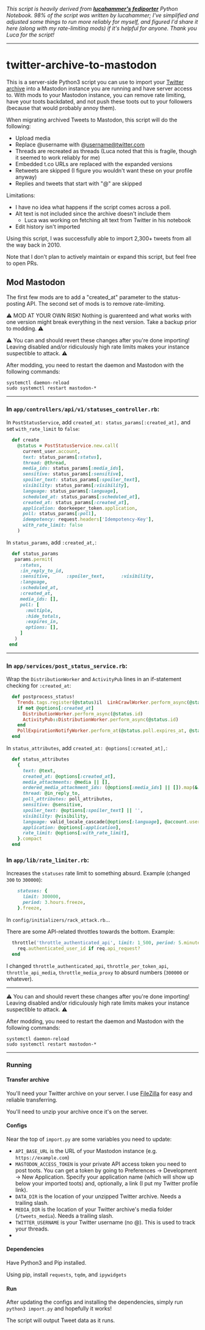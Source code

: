 *This script is heavily derived from **[lucahammer's fediporter](https://github.com/lucahammer/fediporter)** Python Notebook. 98% of the script was written by lucahammer; I've simplified and adjusted some things to run more reliably for myself, and figured I'd share it here (along with my rate-limiting mods) if it's helpful for anyone. Thank you Luca for the script!*

----

# twitter-archive-to-mastodon

This is a server-side Python3 script you can use to import your [Twitter archive](https://help.twitter.com/en/managing-your-account/how-to-download-your-twitter-archive) into a Mastodon instance you are running and have server access to. With mods to your Mastodon instance, you can remove rate limiting, have your toots backdated, and not push these toots out to your followers (because that would probably annoy them).

When migrating archived Tweets to Mastodon, this script will do the following:
* Upload media
* Replace @username with @username@twitter.com
* Threads are recreated as threads (Luca noted that this is fragile, though it seemed to work reliably for me)
* Embedded t.co URLs are replaced with the expanded versions
* Retweets are skipped (I figure you wouldn't want these on your profile anyway)
* Replies and tweets that start with "@" are skipped

Limitations:
* I have no idea what happens if the script comes across a poll.
* Alt text is not included since the archive doesn't include them
  * Luca was working on fetching alt text from Twitter in his notebook
* Edit history isn't imported

Using this script, I was successfully able to import 2,300+ tweets from all the way back in 2010.

Note that I don't plan to actively maintain or expand this script, but feel free to open PRs.

## Mod Mastodon

The first few mods are to add a "created_at" parameter to the status-posting API. The second set of mods is to remove rate-limiting.

⚠️ MOD AT YOUR OWN RISK! Nothing is guarenteed and what works with one version might break everything in the next version. Take a backup prior to modding. ⚠️

⚠️ You can and should revert these changes after you're done importing! Leaving disabled and/or ridiculously high rate limits makes your instance suspectible to attack. ⚠️

After modding, you need to restart the daemon and Mastodon with the following commands:
```
systemctl daemon-reload
sudo systemctl restart mastodon-*
```

----

### In `app/controllers/api/v1/statuses_controller.rb`:

In `PostStatusService`, add `created_at: status_params[:created_at],` and set `with_rate_limit` to `false`:
```rb
  def create
    @status = PostStatusService.new.call(
      current_user.account,
      text: status_params[:status],
      thread: @thread,
      media_ids: status_params[:media_ids],
      sensitive: status_params[:sensitive],
      spoiler_text: status_params[:spoiler_text],
      visibility: status_params[:visibility],
      language: status_params[:language],
      scheduled_at: status_params[:scheduled_at],
      created_at: status_params[:created_at],
      application: doorkeeper_token.application,
      poll: status_params[:poll],
      idempotency: request.headers['Idempotency-Key'],
      with_rate_limit: false
    )
```
 
In `status_params`, add `:created_at,`:
 
 ```rb
   def status_params
    params.permit(
      :status,
      :in_reply_to_id,
      :sensitive,      :spoiler_text,      :visibility,
      :language,
      :scheduled_at,
      :created_at,
      media_ids: [],
      poll: [
        :multiple,
        :hide_totals,
        :expires_in,
        options: [],
      ]
    )
  end
```

----

### In `app/services/post_status_service.rb`:

Wrap the `DistributionWorker` and `ActivityPub` lines in an if-statement checking for `:created_at`:

```rb
  def postprocess_status!
    Trends.tags.register(@status)il  LinkCrawlWorker.perform_async(@status.id)
    if not @options[:created_at]
      DistributionWorker.perform_async(@status.id)
      ActivityPub::DistributionWorker.perform_async(@status.id)
    end
    PollExpirationNotifyWorker.perform_at(@status.poll.expires_at, @status.poll.id) if @status.poll
  end
```

In `status_attributes`, add `created_at: @options[:created_at],`:
```rb
  def status_attributes
    {
      text: @text,
      created_at: @options[:created_at],
      media_attachments: @media || [],
      ordered_media_attachment_ids: (@options[:media_ids] || []).map(&:to_i) & @media.map(&:id),
      thread: @in_reply_to,
      poll_attributes: poll_attributes,
      sensitive: @sensitive,
      spoiler_text: @options[:spoiler_text] || '',
      visibility: @visibility,
      language: valid_locale_cascade(@options[:language], @account.user&.preferred_posting_language, I18n.default_locale),
      application: @options[:application],
      rate_limit: @options[:with_rate_limit],
    }.compact
  end
```

### In `app/lib/rate_limiter.rb`:

Increases the `statuses` rate limit to something absurd. Example (changed `300` to `300000`):
```rb
    statuses: {
      limit: 300000,
      period: 3.hours.freeze,
    }.freeze,
```

In `config/initializers/rack_attack.rb`...

There are some API-related throttles towards the bottom. Example:
```rb
  throttle('throttle_authenticated_api', limit: 1_500, period: 5.minutes) do |req|
    req.authenticated_user_id if req.api_request?
  end
```

I changed `throttle_authenticated_api`, `throttle_per_token_api`, `throttle_api_media`, `throttle_media_proxy` to absurd numbers (`300000` or whatever).

----

⚠️ You can and should revert these changes after you're done importing! Leaving disabled and/or ridiculously high rate limits makes your instance suspectible to attack. ⚠️

After modding, you need to restart the daemon and Mastodon with the following commands:
```
systemctl daemon-reload
sudo systemctl restart mastodon-*
```

----

### Running

#### Transfer archive
You'll need your Twitter archive on your server. I use [FileZilla](https://filezilla-project.org/) for easy and reliable transferring.

You'll need to unzip your archive once it's on the server.

#### Configs

Near the top of `import.py` are some variables you need to update:
* `API_BASE_URL` is the URL of your Mastodon instance (e.g. `https://example.com`)
* `MASTODON_ACCESS_TOKEN` is your private API access token you need to post toots. You can get a token by going to Preferences -> Development -> New Application. Specify your application name (which will show up below your imported toots) and, optionally, a link (I put my Twitter profile link).
* `DATA_DIR` is the location of your unzipped Twitter archive. Needs a trailing slash.
* `MEDIA_DIR` is the location of your Twitter archive's media folder (`/tweets_media`). Needs a trailing slash.
* `TWITTER_USERNAME` is your Twitter username (no @). This is used to track your threads.
* 
#### Dependencies
Have Python3 and Pip installed.

Using pip, install `requests`, `tqdm`, and `ipywidgets`

#### Run
After updating the configs and installing the dependencies, simply run `python3 import.py` and hopefully it works!

The script will output Tweet data as it runs.
